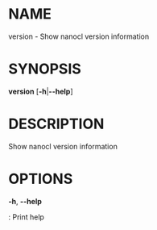 # NAME

version - Show nanocl version information

# SYNOPSIS

**version** \[**-h**\|**\--help**\]

# DESCRIPTION

Show nanocl version information

# OPTIONS

**-h**, **\--help**

:   Print help
